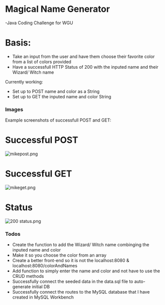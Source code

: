 # Magical Name Generator
-Java Coding Challenge for WGU
# Basis:

  - Take an input from the user and have them choose their favorite color from a list of colors provided
  - Have a successfull HTTP Status of 200 with the inputed name and their Wizard/ Witch name


Currently working:
  - Set up to POST name and color as a String
  - Set up to GET the inputed name and color String

### Images

Example screenshots of successfull POST and GET:

# Successful POST
![mikepost.png](https://www.dropbox.com/s/ufa0tfyxn8usx0w/mikepost.png?dl=0&raw=1) 

# Successful GET
![mikeget.png](https://www.dropbox.com/s/zjub4a9an2etf7f/mikeget.png?dl=0&raw=1)

# Status
![200 status.png](https://www.dropbox.com/s/o1pwd4qa1n9ymmp/200%20status.png?dl=0&raw=1)

### Todos

 - Create the function to add the Wizard/ Witch name combinging the inputed name and color
 - Make it so you choose the color from an array
 - Create a better front-end so it is not the localhost:8080 & localhost:8080/colorAndNames
 - Add function to simply enter the name and color and not have to use the CRUD methods
 - Successfully connect the seeded data in the data.sql file to auto-generate initial DB
 - Successfully connect the routes to the MySQL database that I have created in MySQL Workbench

